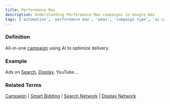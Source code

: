 ```yaml
---
title: Performance Max
description: Understanding Performance Max campaigns in Google Ads
tags: ['automation', 'performance max', 'pmax', 'campaign type', 'ai campaigns', 'google ads', 'omnichannel']
---
```


### Definition
All-in-one [campaign](/structure/campaign) using AI to optimize delivery.

### Example
Ads on [Search](/formats-networks/search-network), [Display](/formats-networks/display-network), YouTube...

### Related Terms
[Campaign](/structure/campaign) | [Smart Bidding](/automation/smart-bidding) | [Search Network](/formats-networks/search-network) | [Display Network](/formats-networks/display-network)
